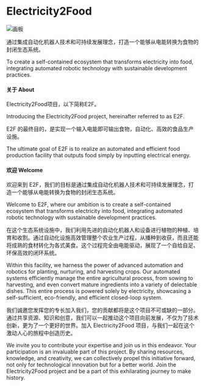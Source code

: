 # Electricity2Food
![画板](https://github.com/KL-RA/Electricity2Food/assets/19252069/67edd3be-34f5-47bf-9b48-f68a427a045a)

通过集成自动化机器人技术和可持续发展理念，打造一个能够从电能转换为食物的封闭生态系统。

To create a self-contained ecosystem that transforms electricity into food, integrating automated robotic technology with sustainable development practices.

#### 关于 About

Electricity2Food项目，以下简称E2F。

Introducing the Electricity2Food project, hereinafter referred to as E2F.

E2F 的最终目的，是实现一个输入电能即可输出食物，自动化、高效的食品生产设施。

The ultimate goal of E2F is to realize an automated and efficient food production facility that outputs food simply by inputting electrical energy.

#### 欢迎 Welcome

欢迎来到 E2F，我们的目标是通过集成自动化机器人技术和可持续发展理念，打造一个能够从电能转换为食物的封闭生态系统。

Welcome to E2F, where our ambition is to create a self-contained ecosystem that transforms electricity into food, integrating automated robotic technology with sustainable development practices.

在这个生态系统设施中，我们利用先进的自动化机器人和设备进行植物的种植、培育和收割。通过自动化设施高效管理整个农业生产过程，从播种到收获，而且还能将成熟的食材转化为各式美食。这个过程完全由电能驱动，展现了一个自给自足、环保高效的闭环系统。

Within this facility, we harness the power of advanced automation and robotics for planting, nurturing, and harvesting crops. Our automated systems efficiently manage the entire agricultural process, from sowing to harvesting, and even convert mature ingredients into a variety of delectable dishes. This entire process is powered solely by electricity, showcasing a self-sufficient, eco-friendly, and efficient closed-loop system.

我们诚邀您发挥您的专长加入我们，您的贡献都将是这个项目不可或缺的一部分。通过共享资源、知识和创意，我们可以一起推动这个项目向前发展，不仅为了技术创新，更为了一个更好的世界。加入 Electricity2Food 项目，与我们一起在这个激动人心的旅程中创造历史。

We invite you to contribute your expertise and join us in this endeavor. Your participation is an invaluable part of this project. By sharing resources, knowledge, and creativity, we can collectively propel this initiative forward, not only for technological innovation but for a better world. Join the Electricity2Food project and be a part of this exhilarating journey to make history.
